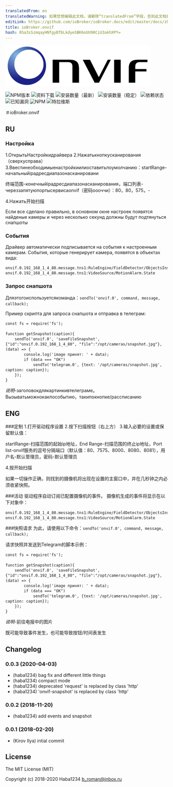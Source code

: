 ```yaml
---
translatedFrom: en
translatedWarning: 如果您想编辑此文档，请删除“translatedFrom”字段，否则此文档将再次自动翻译
editLink: https://github.com/ioBroker/ioBroker.docs/edit/master/docs/zh-cn/adapterref/iobroker.onvif/README.md
title: ioBroker.onvif
hash: 0Sa3sSzmqayHNfgyBTbLkdyeSBK6oUU98CiU3akhXPY=
---
```

![商标](../../../en/adapterref/iobroker.onvif/admin/onvif_logo.png)

![NPM版本](http://img.shields.io/npm/v/iobroker.onvif.svg)
![资料下载](https://img.shields.io/npm/dm/iobroker.onvif.svg)
![安装数量（最新）](http://iobroker.live/badges/onvif-installed.svg)
![安装数量（稳定）](http://iobroker.live/badges/onvif-stable.svg)
![依赖状态](https://img.shields.io/david/Haba1234/iobroker.onvif.svg)
![已知漏洞](https://snyk.io/test/github/Haba1234/ioBroker.onvif/badge.svg)
![NPM](https://nodei.co/npm/iobroker.onvif.png?downloads=true)
![特拉维斯](http://img.shields.io/travis/Haba1234/ioBroker.onvif/master.svg)

＃ioBroker.onvif
## RU
### Настройка
1.ОткрытьНастройкидрайвера
2.Нажатькнопкусканирования（сверхусправа）
3.Ввестинеобходимыенастройкиилиоставитьпоумолчанию：startRange-начальныйipадресдиапазонасканировани

终端范围-конечныйipадресдиапазонасканирования，端口列表-череззапятуюпортысервисаonvif（密码оооччи）：80，80，575，-

4.Нажать开始扫描

Если все сделано правильно, в основном окне настроек появятся найденые камеры и через несколько секунд должны будут подтянуться снапшоты

### События
Драйвер автоматически подписывается на события к настроенным камерам.
События, которые генерирует камера, появятся в объектах вида:

```
onvif.0.192_168_1_4_80.message.tns1:RuleEngine/FieldDetector/ObjectsInside
onvif.0.192_168_1_4_80.message.tns1:VideoSource/MotionAlarm.State
```

### Запрос снапшота
Дляэтогоиспользуетсякоманда：`sendTo('onvif.0', command, message, callback);`

Пример скрипта для запроса снапшота и отправка в телеграм:

```
const fs = require('fs');

function getSnapshot(caption){
    sendTo('onvif.0', 'saveFileSnapshot', {"id":"onvif.0.192_168_1_4_80", "file":"/opt/cameras/snapshot.jpg"}, (data) => {
        console.log('image принят: ' + data);
        if (data === "OK")
            sendTo('telegram.0', {text: '/opt/cameras/snapshot.jpg', caption: caption});
    });
}
```

*说明*-заголовокдлякартинкивтелеграме。
Вызыватьможнокакпособытию，такипокнопке/рассписанию

## ENG
###定制
1.打开驱动程序设置
2.按下扫描按钮（右上方）
3.输入必要的设置或保留默认值：

startRange-扫描范围的起始ip地址，End Range-扫描范围的终止ip地址，Port list-onvif服务的逗号分隔端口（默认值：80、7575、8000、8080、8081），用户名-默认管理员，密码-默认管理员

4.按开始扫描

如果一切操作正确，则找到的摄像机将出现在设置的主窗口中，并在几秒钟之内必须收紧快照。

###活动
驱动程序自动订阅已配置摄像机的事件。
摄像机生成的事件将显示在以下对象中：

```
onvif.0.192_168_1_4_80.message.tns1:RuleEngine/FieldDetector/ObjectsInside
onvif.0.192_168_1_4_80.message.tns1:VideoSource/MotionAlarm.State
```

###快照请求
为此，请使用以下命令：`sendTo('onvif.0', command, message, callback);`

请求快照并发送到Telegram的脚本示例：

```
const fs = require('fs');

function getSnapshot(caption){
    sendTo('onvif.0', 'saveFileSnapshot', {"id":"onvif.0.192_168_1_4_80", "file":"/opt/cameras/snapshot.jpg"}, (data) => {
        console.log('image принят: ' + data);
        if (data === "OK")
            sendTo('telegram.0', {text: '/opt/cameras/snapshot.jpg', caption: caption});
    });
}
```

*说明*-前往电报中的图片

既可能导致事件发生，也可能导致按钮/时间表发生

## Changelog

### 0.0.3 (2020-04-03)
* (haba1234) bag fix and different little things
* (haba1234) compact mode
* (haba1234) deprecated 'request' is replaced by class 'http'
* (haba1234) 'onvif-snapshot' is replaced by class 'http'

### 0.0.2 (2018-11-20)
* (haba1234) add events and snapshot

### 0.0.1 (2018-02-20)
* (Kirov Ilya) intial commit

## License

The MIT License (MIT)

Copyright (c) 2018-2020 Haba1234 <b_roman@inbox.ru>